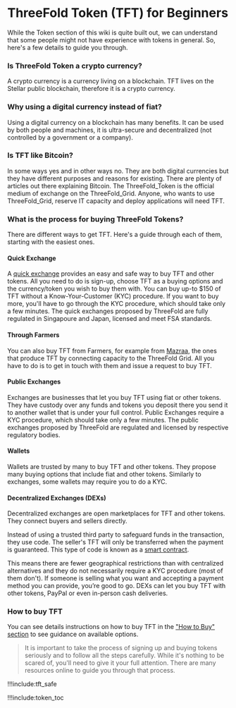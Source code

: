 # ThreeFold Token (TFT) for Beginners

While the Token section of this wiki is quite built out, we can understand that some people might not have experience with tokens in general. So, here's a few details to guide you through.

### Is ThreeFold Token a crypto currency?

A crypto currency is a currency living on a blockchain. TFT lives on the Stellar public blockchain, therefore it is a crypto currency. 

### Why using a digital currency instead of fiat?

Using a digital currency on a blockchain has many benefits. It can be used by both people and machines, it is ultra-secure and decentralized (not controlled by a government or a company). 

### Is TFT like Bitcoin?

In some ways yes and in other ways no. They are both digital currencies but they have different purposes and reasons for existing. There are plenty of articles out there explaining Bitcoin. The ThreeFold_Token is the official medium of exchange on the ThreeFold_Grid. Anyone, who wants to use ThreeFold_Grid, reserve IT capacity and deploy applications will need TFT.

### What is the process for buying ThreeFold Tokens?

There are different ways to get TFT. Here's a guide through each of them, starting with the easiest ones. 

#### Quick Exchange

A [quick exchange](tft_liquid_quick_exchange) provides an easy and safe way to buy TFT and other tokens. All you need to do is sign-up, choose TFT as a buying options and the currency/token you wish to buy them with. You can buy up-to $150 of TFT without a Know-Your-Customer (KYC) procedure. If you want to buy more, you'll have to go through the KYC procedure, which should take only a few minutes. The quick exchanges proposed by ThreeFold are fully regulated in Singapoure and Japan, licensed and meet FSA standards.

#### Through Farmers

You can also buy TFT from Farmers, for example from [Mazraa](mazraa), the ones that produce TFT by connecting capacity to the ThreeFold Grid. All you have to do is to get in touch with them and issue a request to buy TFT.

#### Public Exchanges

Exchanges are businesses that let you buy TFT using fiat or other tokens. They have custody over any funds and tokens you deposit there you send it to another wallet that is under your full control. Public Exchanges require a KYC procedure, which should take only a few minutes. The public exchanges proposed by ThreeFold are regulated and licensed by respective regulatory bodies. 

#### Wallets

Wallets are trusted by many to buy TFT and other tokens. They propose many buying options that include fiat and other tokens. Similarly to exchanges, some wallets may require you to do a KYC. 

#### Decentralized Exchanges (DEXs)

Decentralized exchanges are open marketplaces for TFT and other tokens. They connect buyers and sellers directly.

Instead of using a trusted third party to safeguard funds in the transaction, they use code. The seller's TFT will only be transferred when the payment is guaranteed. This type of code is known as a [smart contract](https://www.investopedia.com/terms/s/smart-contracts.asp).

This means there are fewer geographical restrictions than with centralized alternatives and they do not necessarily require a KYC procedure (most of them don't). If someone is selling what you want and accepting a payment method you can provide, you’re good to go. DEXs can let you buy TFT with other tokens, PayPal or even in-person cash deliveries. 

### How to buy TFT

You can see details instructions on how to buy TFT in the ["How to Buy" section](how_to_buy_and_sell) to see guidance on available options. 

> It is important to take the process of signing up and buying tokens seriously and to follow all the steps carefully. While it's nothing to be scared of, you'll need to give it your full attention. There are many resources online to  guide you through that process.

!!!include:tft_safe

!!!include:token_toc